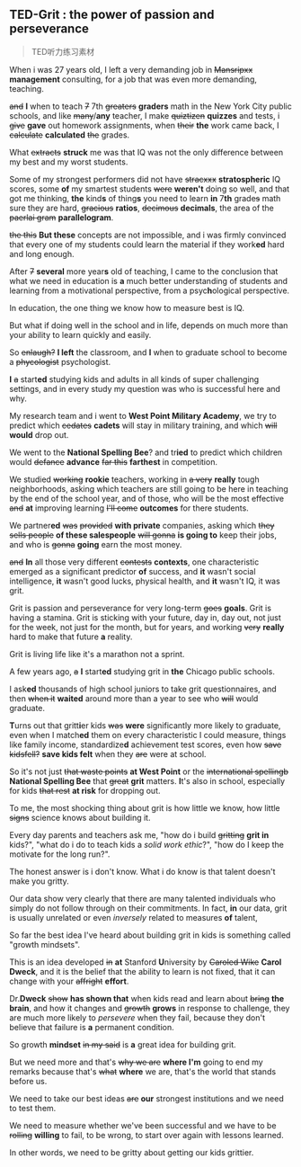 ## TED-Grit : the power of passion and perseverance

> TED听力练习素材

When i was 27 years old, I left a very demanding job in ~~Mansripxx~~ **management** consulting, for a job that was even more demanding, teaching. 

~~and~~ **I** when to teach ~~7~~ 7th ~~greaters~~ **graders** math in the New York City public schools, and like ~~many~~/**any** teacher, I make ~~quiztizen~~ **quizzes** and tests, i ~~give~~ **gave** out homework assignments, when ~~their~~ **the** work came back, I ~~calculate~~ **calculated** ~~the~~ grades.

What ~~extracts~~ **struck** me was that IQ was not the only difference between my best and my worst students. 

Some of my strongest performers did not have ~~stracxxx~~ **stratospheric** IQ scores, some **of** my smartest students ~~were~~ **weren't** doing so well, and that got me thinking, **the** kind**s** of thing**s** you need to learn **in** 7**th** grade~~s~~ math sure they are hard, ~~gracious~~ **ratios**, ~~decimous~~ **decimals**, the area of the ~~paerlai gram~~ **parallelogram**.

~~the this~~ **But these** concepts are not impossible, and i was firmly convinced that every one of my students could learn the material if they work**ed** hard and long enough. 

After ~~7~~ **several** more year**s** old of teaching, I came to the conclusion that what we need in education is **a** much better understanding of students and learning from a motivational perspective, from a psyc**h**ological perspective. 

In education, the one thing we know how to measure best is IQ. 

But what if doing well in the school and in life, depends on much more than your ability to learn quickly and easily. 

So ~~enlaugh?~~ **I left** the classroom, and **I** when to graduate school to become a ~~phycologist~~ psychologist. 

**I** ~~a~~ start**ed** studying kids and adults in all kinds of super challenging settings, and in every study my question was who is successful here and why. 

My research team and i went to **West Point Military Academy**, we try to predict which ~~cedates~~ **cadets** will stay in military training, and which ~~will~~ **would** drop out.

We went to the **National Spelling Bee**? and tr**ied** to predict which children would ~~defance~~ **advance** ~~far this~~ **farthest** in competition. 

We studied ~~working~~ **rookie** teachers, working in ~~a very~~ **really** tough neighborhoods, asking which teachers are still going to be here in teaching by the end of the school year, and of those, who will be the most effective ~~and~~ **at** improving learning ~~I'll come~~ **outcomes** for there students. 

We partner**ed** ~~was~~ ~~provided~~ **with private** companies, asking which ~~they sells people~~ **of these salespeople** ~~will gonna~~ **is going to** keep their jobs, and who is ~~gonna~~ **going** earn the most money.

~~and~~ **In** all those very different ~~contests~~ **contexts**, one characteristic emerged as a significant predictor **of** success, and **it** wasn't social intelligence, **it** wasn't good lucks, physical health, and **it** wasn't IQ, it was grit. 

Grit is passion and perseverance for very long-term ~~goes~~ **goals**. Grit is having a stamina. Grit is sticking with your future, day in, day out, not just for the week, not just for the month, but for years, and working ~~very~~ **really** hard to make that future **a** reality. 

Grit is living life like it's a marathon not a sprint. 

A few years ago, ~~a~~ **I** start**ed** studying grit in **the** Chicago public schools. 

I ask**ed** thousands of high school juniors to take grit questionnaires, and then ~~when it~~ **waited** around more than a year to see who ~~will~~ would graduate. 

**T**urns out that gritt**i**er kids ~~was~~ **were** significantly more likely to graduate, even when I match**ed** them on every characteristic I could measure, things like family income, standardize**d** achievement test scores, even how ~~save kidsfell?~~ **save kids felt** when they ~~are~~ were at school. 

So it's not just ~~that waste points~~ **at West Point** or the ~~international spellingb~~ **National Spelling Bee** that ~~great~~ **grit** matters. **I**t's also in school, especially for kids ~~that rest~~ **at risk** for dropping out. 

To me, the most shocking thing about grit is how little we know, how little ~~signs~~ science knows about building it. 

Every day parents and teachers ask me, "how do i build ~~gritting~~ **grit in** kids?", "what do i do to teach kids a *solid work ethic*?", "how do I keep the motivate for the long run?". 

The honest answer is i don't know. What i do know is that talent doesn't make you gritty. 

Our data show very clearly that there are many talented individuals who simply do not follow through on their commitments. In fact, **in** our data, grit is usually unrelated or even *inversely* related to measures **of** talent, 

So far the best idea I've heard about building grit in kids is something called "growth mindsets".

This is an idea developed ~~in~~ **at** Stanford **U**niversity by ~~Caroled Wike~~ **Carol Dweck**, and it is the belief that the ability to learn is not fixed, that it can change with your ~~affright~~ **effort**.

Dr.**Dweck** ~~show~~  **has shown that** when kids read and learn about ~~bring~~ **the brain**, and how it changes and ~~growth~~ **grows** in response to challenge, they are much more likely to *persevere* when they fail, because they don't believe that failure is **a** permanent condition.

So growth **mindset** ~~in my said~~ is **a** great idea for building grit. 

But we need more and that's ~~why we are~~ **where I'm** going to end my remarks because that's ~~what~~ **where** we are, that's the world that stands before us. 

We need to take our best ideas ~~are~~ **our** strongest institutions and we need to test them. 

We need to measure whether we've been successful and we have to be ~~rolling~~ **willing** to fail, to be wrong, to start over again with lessons learned. 

In other words, we need to be gritty about getting our kids grittier.

